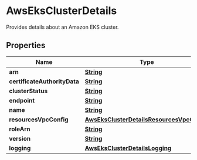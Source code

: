 

# AwsEksClusterDetails

Provides details about an Amazon EKS cluster.

## Properties

| Name | Type | Description | Notes |
|------------ | ------------- | ------------- | -------------|
|**arn** | [**String**](String.md) |  |  [optional] |
|**certificateAuthorityData** | [**String**](String.md) |  |  [optional] |
|**clusterStatus** | [**String**](String.md) |  |  [optional] |
|**endpoint** | [**String**](String.md) |  |  [optional] |
|**name** | [**String**](String.md) |  |  [optional] |
|**resourcesVpcConfig** | [**AwsEksClusterDetailsResourcesVpcConfig**](AwsEksClusterDetailsResourcesVpcConfig.md) |  |  [optional] |
|**roleArn** | [**String**](String.md) |  |  [optional] |
|**version** | [**String**](String.md) |  |  [optional] |
|**logging** | [**AwsEksClusterDetailsLogging**](AwsEksClusterDetailsLogging.md) |  |  [optional] |



